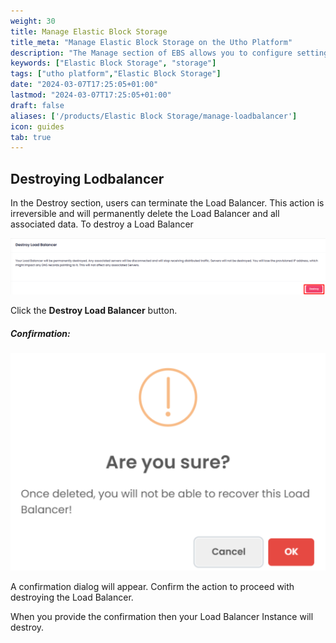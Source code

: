 ```yaml
---
weight: 30
title: Manage Elastic Block Storage
title_meta: "Manage Elastic Block Storage on the Utho Platform"
description: "The Manage section of EBS allows you to configure settings, resize volumes, attach or detach them from instances, and destroy volumes when no longer needed."
keywords: ["Elastic Block Storage", "storage"]
tags: ["utho platform","Elastic Block Storage"]
date: "2024-03-07T17:25:05+01:00"
lastmod: "2024-03-07T17:25:05+01:00"
draft: false 
aliases: ['/products/Elastic Block Storage/manage-loadbalancer']
icon: guides
tab: true
---
```

## Destroying Lodbalancer

In the Destroy section, users can terminate the Load Balancer. This action is irreversible and will permanently delete the Load Balancer and all associated data. To destroy a Load Balancer

![1743685157685](image/index/1743685157685.png)

Click the **Destroy Load Balancer** button.

##### **Confirmation:**

![1743685129068](image/index/1743685129068.png)

A confirmation dialog will appear. Confirm the action to proceed with destroying the Load Balancer.

When you provide the confirmation then your Load Balancer Instance will destroy.
